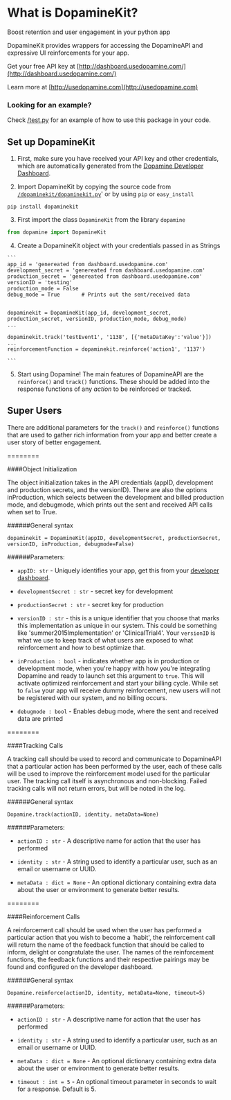 # What is DopamineKit?
Boost retention and user engagement in your python app

DopamineKit provides wrappers for accessing the DopamineAPI and expressive UI reinforcements for your app.

Get your free API key at [http://dashboard.usedopamine.com/](http://dashboard.usedopamine.com/)

Learn more at [http://usedopamine.com](http://usedopamine.com)

### Looking for an example?

Check [/test.py](./test.py) for an example of how to use this package in your code.

## Set up DopamineKit

  1. First, make sure you have received your API key and other credentials, which are automatically generated from the [Dopamine Developer Dashboard](http://dashboard.usedopamine.com). 

  2. Import DopamineKit by copying the source code from [`/dopaminekit/dopaminekit.py`](dopaminekit/dopaminekit.py)' or by using `pip` or `easy_install`
  
  ```
  pip install dopaminekit
  ```

  3. First import the class `DopamineKit` from the library `dopamine`

  ```python
  from dopamine import DopamineKit
  ```
    
  4. Create a DopamineKit object with your credentials passed in as Strings
  
    ```
    app_id = 'genereated from dashboard.usedopamine.com'
    development_secret = 'genereated from dashboard.usedopamine.com'
    production_secret = 'genereated from dashboard.usedopamine.com'
    versionID = 'testing'
    production_mode = False
    debug_mode = True		# Prints out the sent/received data

    
    dopaminekit = DopamineKit(app_id, development_secret, production_secret, versionID, production_mode, debug_mode)
    ...
    
    dopaminekit.track('testEvent1', '1138', [{'metaDataKey':'value'}])
    ...
    reinforcementFunction = dopaminekit.reinforce('action1', '1137')
    
    ```
    
  5. Start using Dopamine! The main features of DopamineAPI are the `reinforce()` and `track()` functions. These should be added into the response functions of any _action_ to be reinforced or tracked.
  
  
## Super Users

There are additional parameters for the `track()` and `reinforce()` functions that are used to gather rich information from your app and better create a user story of better engagement.

========

####Object Initialization

The object initialization takes in the API credentials (appID, development and production secrets, and the versionID). There are also the options inProduction, which selects between the development and billed production mode, and debugmode, which prints out the sent and received API calls when set to True.

######General syntax

```
dopaminekit = DopamineKit(appID, developmentSecret, productionSecret, versionID, inProduction, debugmode=False)
```

######Parameters:
 - `appID: str` - Uniquely identifies your app, get this from your [developer dashboard](http://dev.usedopamine.com).

 - `developmentSecret : str` - secret key for development

 - `productionSecret : str` - secret key for production

 - `versionID : str` -  this is a unique identifier that you choose that marks this implementation as unique in our system. This could be something like 'summer2015Implementation' or 'ClinicalTrial4'. Your `versionID` is what we use to keep track of what users are exposed to what reinforcement and how to best optimize that.

 - `inProduction : bool` - indicates whether app is in production or development mode, when you're happy with how you're integrating Dopamine and ready to launch set this argument to `true`. This will activate optimized reinforcement and start your billing cycle. While set to `false` your app will receive dummy reinforcement, new users will not be registered with our system, and no billing occurs.

 - `debugmode : bool` - Enables debug mode, where the sent and received data are printed


========

####Tracking Calls

A tracking call should be used to record and communicate to DopamineAPI that a particular action has been performed by the user, each of these calls will be used to improve the reinforcement model used for the particular user. The tracking call itself is asynchronous and non-blocking. Failed tracking calls will not return errors, but will be noted in the log.

######General syntax

```
Dopamine.track(actionID, identity, metaData=None)
```

######Parameters:
 - `actionID : str` - A descriptive name for action that the user has performed

 - `identity : str` - A string used to identify a particular user, such as an email or username or UUID.

 - `metaData : dict = None` - An optional dictionary containing extra data about the user or environment to generate better results.

========

####Reinforcement Calls

A reinforcement call should be used when the user has performed a particular action that you wish to become a 'habit', the reinforcement call will return the name of the feedback function that should be called to inform, delight or congratulate the user. The names of the reinforcement functions, the feedback functions and their respective pairings may be found and configured on the developer dashboard.

######General syntax

```
Dopamine.reinforce(actionID, identity, metaData=None, timeout=5)
```

######Parameters:

 - `actionID : str` - A descriptive name for action that the user has performed

 - `identity : str` - A string used to identify a particular user, such as an email or username or UUID.

 - `metaData : dict = None` - An optional dictionary containing extra data about the user or environment to generate better results.

- `timeout : int = 5` - An optional timeout parameter in seconds to wait for a response. Default is 5.

